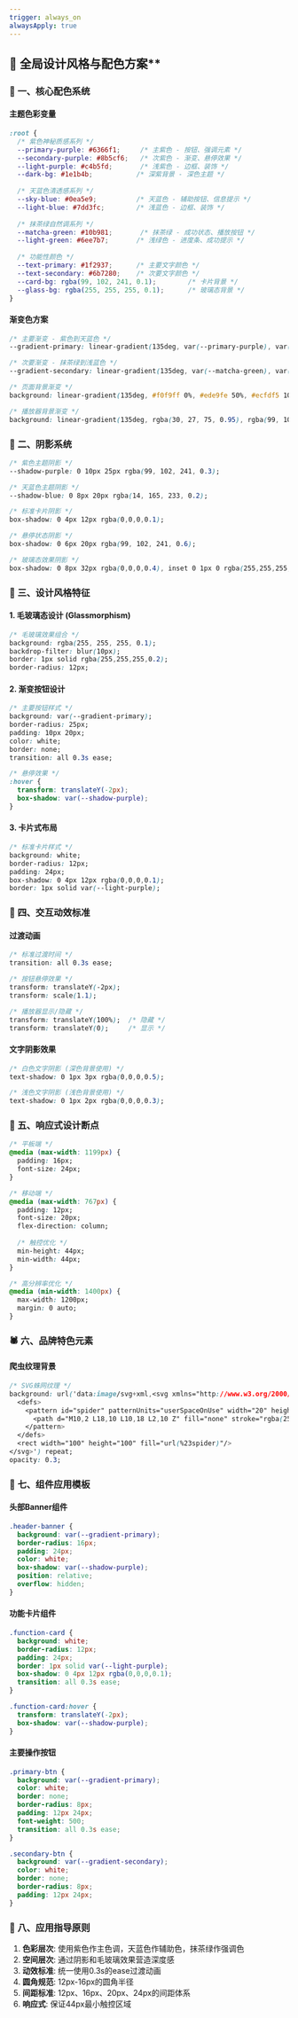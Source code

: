 ```yaml
---
trigger: always_on
alwaysApply: true
---
```


## 🎨 全局设计风格与配色方案**

### 🌈 **一、核心配色系统**

#### **主题色彩变量**
```css
:root {
  /* 紫色神秘质感系列 */
  --primary-purple: #6366f1;     /* 主紫色 - 按钮、强调元素 */
  --secondary-purple: #8b5cf6;   /* 次紫色 - 渐变、悬停效果 */
  --light-purple: #c4b5fd;       /* 浅紫色 - 边框、装饰 */
  --dark-bg: #1e1b4b;           /* 深紫背景 - 深色主题 */
  
  /* 天蓝色清透感系列 */
  --sky-blue: #0ea5e9;          /* 天蓝色 - 辅助按钮、信息提示 */
  --light-blue: #7dd3fc;        /* 浅蓝色 - 边框、装饰 */
  
  /* 抹茶绿自然调系列 */
  --matcha-green: #10b981;       /* 抹茶绿 - 成功状态、播放按钮 */
  --light-green: #6ee7b7;       /* 浅绿色 - 进度条、成功提示 */
  
  /* 功能性颜色 */
  --text-primary: #1f2937;      /* 主要文字颜色 */
  --text-secondary: #6b7280;    /* 次要文字颜色 */
  --card-bg: rgba(99, 102, 241, 0.1);        /* 卡片背景 */
  --glass-bg: rgba(255, 255, 255, 0.1);      /* 玻璃态背景 */
}
```

#### **渐变色方案**
```css
/* 主要渐变 - 紫色到天蓝色 */
--gradient-primary: linear-gradient(135deg, var(--primary-purple), var(--sky-blue));

/* 次要渐变 - 抹茶绿到浅蓝色 */
--gradient-secondary: linear-gradient(135deg, var(--matcha-green), var(--light-blue));

/* 页面背景渐变 */
background: linear-gradient(135deg, #f0f9ff 0%, #ede9fe 50%, #ecfdf5 100%);

/* 播放器背景渐变 */
background: linear-gradient(135deg, rgba(30, 27, 75, 0.95), rgba(99, 102, 241, 0.85));
```

### 🎯 **二、阴影系统**

```css
/* 紫色主题阴影 */
--shadow-purple: 0 10px 25px rgba(99, 102, 241, 0.3);

/* 天蓝色主题阴影 */
--shadow-blue: 0 8px 20px rgba(14, 165, 233, 0.2);

/* 标准卡片阴影 */
box-shadow: 0 4px 12px rgba(0,0,0,0.1);

/* 悬停状态阴影 */
box-shadow: 0 6px 20px rgba(99, 102, 241, 0.6);

/* 玻璃态效果阴影 */
box-shadow: 0 8px 32px rgba(0,0,0,0.4), inset 0 1px 0 rgba(255,255,255,0.2);
```

### 🎨 **三、设计风格特征**

#### **1. 毛玻璃态设计 (Glassmorphism)**
```css
/* 毛玻璃效果组合 */
background: rgba(255, 255, 255, 0.1);
backdrop-filter: blur(10px);
border: 1px solid rgba(255,255,255,0.2);
border-radius: 12px;
```

#### **2. 渐变按钮设计**
```css
/* 主要按钮样式 */
background: var(--gradient-primary);
border-radius: 25px;
padding: 10px 20px;
color: white;
border: none;
transition: all 0.3s ease;

/* 悬停效果 */
:hover {
  transform: translateY(-2px);
  box-shadow: var(--shadow-purple);
}
```

#### **3. 卡片式布局**
```css
/* 标准卡片样式 */
background: white;
border-radius: 12px;
padding: 24px;
box-shadow: 0 4px 12px rgba(0,0,0,0.1);
border: 1px solid var(--light-purple);
```

### 🔧 **四、交互动效标准**

#### **过渡动画**
```css
/* 标准过渡时间 */
transition: all 0.3s ease;

/* 按钮悬停效果 */
transform: translateY(-2px);
transform: scale(1.1);

/* 播放器显示/隐藏 */
transform: translateY(100%);  /* 隐藏 */
transform: translateY(0);     /* 显示 */
```

#### **文字阴影效果**
```css
/* 白色文字阴影 (深色背景使用) */
text-shadow: 0 1px 3px rgba(0,0,0,0.5);

/* 浅色文字阴影 (浅色背景使用) */
text-shadow: 0 1px 2px rgba(0,0,0,0.3);
```

### 📱 **五、响应式设计断点**

```css
/* 平板端 */
@media (max-width: 1199px) {
  padding: 16px;
  font-size: 24px;
}

/* 移动端 */
@media (max-width: 767px) {
  padding: 12px;
  font-size: 20px;
  flex-direction: column;
  
  /* 触控优化 */
  min-height: 44px;
  min-width: 44px;
}

/* 高分辨率优化 */
@media (min-width: 1400px) {
  max-width: 1200px;
  margin: 0 auto;
}
```

### 🕷️ **六、品牌特色元素**

#### **爬虫纹理背景**
```css
/* SVG蛛网纹理 */
background: url('data:image/svg+xml,<svg xmlns="http://www.w3.org/2000/svg" viewBox="0 0 100 100">
  <defs>
    <pattern id="spider" patternUnits="userSpaceOnUse" width="20" height="20">
      <path d="M10,2 L18,10 L10,18 L2,10 Z" fill="none" stroke="rgba(255,255,255,0.1)" stroke-width="0.5"/>
    </pattern>
  </defs>
  <rect width="100" height="100" fill="url(%23spider)"/>
</svg>') repeat;
opacity: 0.3;
```

### 🎪 **七、组件应用模板**

#### **头部Banner组件**
```css
.header-banner {
  background: var(--gradient-primary);
  border-radius: 16px;
  padding: 24px;
  color: white;
  box-shadow: var(--shadow-purple);
  position: relative;
  overflow: hidden;
}
```

#### **功能卡片组件**
```css
.function-card {
  background: white;
  border-radius: 12px;
  padding: 24px;
  border: 1px solid var(--light-purple);
  box-shadow: 0 4px 12px rgba(0,0,0,0.1);
  transition: all 0.3s ease;
}

.function-card:hover {
  transform: translateY(-2px);
  box-shadow: var(--shadow-purple);
}
```

#### **主要操作按钮**
```css
.primary-btn {
  background: var(--gradient-primary);
  color: white;
  border: none;
  border-radius: 8px;
  padding: 12px 24px;
  font-weight: 500;
  transition: all 0.3s ease;
}

.secondary-btn {
  background: var(--gradient-secondary);
  color: white;
  border: none;
  border-radius: 8px;
  padding: 12px 24px;
}
```

### 🎨 **八、应用指导原则**

1. **色彩层次**: 使用紫色作主色调，天蓝色作辅助色，抹茶绿作强调色
2. **空间层次**: 通过阴影和毛玻璃效果营造深度感
3. **动效标准**: 统一使用0.3s的ease过渡动画
4. **圆角规范**: 12px-16px的圆角半径
5. **间距标准**: 12px、16px、20px、24px的间距体系
6. **响应式**: 保证44px最小触控区域

